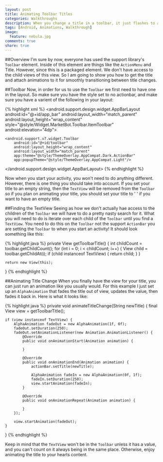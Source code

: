 ```yaml
---
layout: post
title: Animating Toolbar Titles
categories: Walkthroughs
description: When you change a title in a toolbar, it just flashes to a new value. I'm going to show you how to create an animation for transitioning between values.
tags: [Android, Animations, Walkthrough]
image:
  feature: nebula.jpg
comments: true
share: true
---
```


##Overview
I'm sure by now, everyone has used the support library's `Toolbar` element. Inside of this element are things like the `ActionMenu` and Title. However, since this is a packaged element. We don't have access to the child views of this view. So I am going to show you how to get the title and attach animations to it for smoothly transitioning between title changes.

##Toolbar
Now, in order for us to use the `Toolbar` we first need to have one in the layout. So make sure you have the style set to no actionbar, and make sure you have a varient of the following in your layout:

{% highlight xml %}
<android.support.design.widget.AppBarLayout
    android:id="@+id/app_bar"
    android:layout_width="match_parent"
    android:layout_height="wrap_content"
    style="@style/Widget.MarketBot.Toolbar.ItemToolbar"
    android:elevation="4dp">

    <android.support.v7.widget.Toolbar
        android:id="@+id/toolbar"
        android:layout_height="wrap_content"
        android:layout_width="match_parent"
        app:theme="@style/ThemeOverlay.AppCompat.Dark.ActionBar"
        app:popupTheme="@style/ThemeOverlay.AppCompat.Light"/>

</android.support.design.widget.AppBarLayout>
{% endhighlight %}

Now when you start your activity, you won't need to do anything different. However, there is one thing you should take into account. If you set your title to an empty string, then the `TextView` will be removed from the `Toolbar` so if you plan on animating your title, you should set your title to ' ' if you want to have an empty title.

##Finding the TextView
Seeing as how we don't actually hae access to the children of the `Toolbar` we will have to do a pretty nasty search for it. What you will need to do is iterate over each child of the `Toolbar` until you find a `TextView`. You need to do this on the `Toolbar` not the support `ActionBar` you are setting the `Toolbar` to when you start an activity! It should look something like this:

{% highlight java %}
private View getToolbarTitle() {
    int childCount = toolbar.getChildCount();
    for (int i = 0; i < childCount; i++) {
        View child = toolbar.getChildAt(i);
        if (child instanceof TextView) {
            return child;
        }
    }

    return new View(this);
}
{% endhighlight %}

##Animating Title Change
When you finally have the view for your title, you can just run an animation like you usually would. For this example I just set up an `AlphaAnimation` that fades the title out of view, updates the value, then fades it back in. Here is what it looks like:

{% highlight java %}
private void animateTitleChange(String newTitle) {
    final View view = getToolbarTitle();

    if (view instanceof TextView) {
        AlphaAnimation fadeOut = new AlphaAnimation(1f, 0f);
        fadeOut.setDuration(250);
        fadeOut.setAnimationListener(new Animation.AnimationListener() {
            @Override
            public void onAnimationStart(Animation animation) {

            }

            @Override
            public void onAnimationEnd(Animation animation) {
                actionBar.setTitle(newTitle);
                
                AlphaAnimation fadeIn = new AlphaAnimation(0f, 1f);
                fadeIn.setDuration(250);
                view.startAnimation(fadeIn);
            }

            @Override
            public void onAnimationRepeat(Animation animation) {

            }
        });

        view.startAnimation(fadeOut);
    }
}
{% endhighlight %}

Keep in mind that the `TextView` won't be in the `Toolbar` unless it has a value, and you can't count on it always being in the same place. Otherwise, enjoy animating the title to your hearts content.